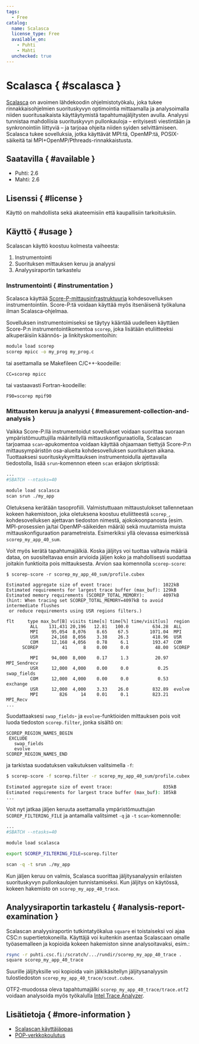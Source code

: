 ```yaml
---
tags:
  - Free
catalog:
  name: Scalasca
  license_type: Free
  available_on:
    - Puhti
    - Mahti
  unchecked: true
---
```


# Scalasca { #scalasca }

[Scalasca](https://www.scalasca.org/) on avoimen lähdekoodin ohjelmistotyökalu,
joka tukee rinnakkaisohjelmien suorituskyvyn optimointia mittaamalla ja
analysoimalla niiden suoritusaikaista käyttäytymistä tapahtumajäljitysten avulla.
Analyysi tunnistaa mahdollisia suorituskyvyn pullonkauloja – erityisesti
viestintään ja synkronointiin liittyviä – ja tarjoaa ohjeita niiden syiden
selvittämiseen. Scalasca tukee sovelluksia, jotka käyttävät MPI:tä,
OpenMP:tä, POSIX-säikeitä tai MPI+OpenMP/Pthreads-rinnakkaistusta.

## Saatavilla { #available }

* Puhti: 2.6
* Mahti: 2.6

## Lisenssi { #license }

Käyttö on mahdollista sekä akateemisiin että kaupallisiin tarkoituksiin.

## Käyttö { #usage }

Scalascan käyttö koostuu kolmesta vaiheesta:

1. Instrumentointi
2. Suorituksen mittauksen keruu ja analyysi
3. Analyysiraportin tarkastelu

### Instrumentointi { #instrumentation }

Scalasca käyttää
[Score-P-mittausinfrastruktuuria](https://perftools.pages.jsc.fz-juelich.de/cicd/scorep/tags/scorep-7.1/html/)
kohdesovelluksen instrumentointiin. Score-P:tä voidaan käyttää
myös itsenäisenä työkaluna ilman Scalasca‑ohjelmaa.

Sovelluksen instrumentoimiseksi se täytyy kääntää uudelleen käyttäen
Score-P:n instrumentointikomentoa `scorep`, joka lisätään etuliitteeksi
alkuperäisiin käännös- ja linkityskomentoihin:

```bash
module load scorep
scorep mpicc -o my_prog my_prog.c
```

tai asettamalla se Makefileen C/C++-koodeille:

```
CC=scorep mpicc
```

tai vastaavasti Fortran-koodeille:

```
F90=scorep mpif90
```

### Mittausten keruu ja analyysi { #measurement-collection-and-analysis }

Vaikka Score-P:llä instrumentoidut sovellukset voidaan suorittaa suoraan
ympäristömuuttujilla määritellyllä mittauskonfiguraatiolla, Scalascan
tarjoamaa `scan`-apukomentoa voidaan käyttää ohjaamaan
tiettyjä Score-P:n mittausympäristön osa-alueita kohdesovelluksen
suorituksen aikana. Tuottaaksesi suorituskykymittauksen
instrumentoidulla ajettavalla tiedostolla, lisää `srun`-komennon eteen
`scan` eräajon skriptissä:

```bash
...
#SBATCH --ntasks=40

module load scalasca
scan srun ./my_app
```

Oletuksena kerätään tasoprofiili. Valmistuttuaan mittaustulokset
tallennetaan kokeen hakemistoon, joka oletuksena koostuu
etuliitteestä `scorep_`, kohdesovelluksen ajettavan tiedoston nimestä,
ajokokoonpanosta (esim. MPI-prosessien ja/tai OpenMP-säikeiden määrä)
sekä muutamista muista mittauskonfiguraation parametreista. Esimerkiksi
yllä olevassa esimerkissä
`scorep_my_app_40_sum`.

Voit myös kerätä tapahtumajälkiä. Koska jäljitys voi tuottaa valtavia määriä
dataa, on suositeltavaa ensin arvioida jäljen koko ja mahdollisesti suodattaa
joitakin funktioita pois mittauksesta. Arvion saa komennolla `scorep-score`:

```text
$ scorep-score -r scorep_my_app_40_sum/profile.cubex

Estimated aggregate size of event trace:                   1022kB
Estimated requirements for largest trace buffer (max_buf): 129kB
Estimated memory requirements (SCOREP_TOTAL_MEMORY):       4097kB
(hint: When tracing set SCOREP_TOTAL_MEMORY=4097kB to avoid intermediate flushes
 or reduce requirements using USR regions filters.)

flt     type max_buf[B] visits time[s] time[%] time/visit[us]  region
         ALL    131,431 20,196   12.81   100.0         634.28  ALL
         MPI     95,054  8,076    8.65    67.5        1071.04  MPI
         USR     24,168  8,056    3.38    26.3         418.96  USR
         COM     12,168  4,056    0.78     6.1         193.47  COM
      SCOREP         41      8    0.00     0.0          48.00  SCOREP

         MPI     94,000  8,000    0.17     1.3          20.97  MPI_Sendrecv
         USR     12,000  4,000    0.00     0.0           0.25  swap_fields
         COM     12,000  4,000    0.00     0.0           0.53  exchange
         USR     12,000  4,000    3.33    26.0         832.89  evolve
         MPI        826     14    0.01     0.1         823.21  MPI_Recv
...
```

Suodattaaksesi `swap_fields`- ja `evolve`-funktioiden mittauksen pois
voit luoda tiedoston `scorep.filter`, jonka sisältö on:

```text
SCOREP_REGION_NAMES_BEGIN
 EXCLUDE
   swap_fields
   evolve
SCOREP_REGION_NAMES_END
```

ja tarkistaa suodatuksen vaikutuksen valitsimella `-f`:

```bash
$ scorep-score -f scorep.filter -r scorep_my_app_40_sum/profile.cubex

Estimated aggregate size of event trace:                   835kB
Estimated requirements for largest trace buffer (max_buf): 105kB
...
```

Voit nyt jatkaa jäljen keruuta asettamalla ympäristömuuttujan
`SCOREP_FILTERING_FILE` ja antamalla valitsimet
`-q` ja `-t` `scan`-komennolle:

```bash
...
#SBATCH --ntasks=40

module load scalasca

export SCOREP_FILTERING_FILE=scorep.filter

scan -q -t srun ./my_app
```

Kun jäljen keruu on valmis, Scalasca suorittaa
jäljitysanalyysin erilaisten suorituskyvyn pullonkaulojen tunnistamiseksi.
Kun jäljitys on käytössä, kokeen hakemisto on
`scorep_my_app_40_trace`.

## Analyysiraportin tarkastelu { #analysis-report-examination }

Scalascan analyysiraportin tutkintatyökalua `square` ei toistaiseksi voi ajaa CSC:n
supertietokoneilla. Käyttäjä voi kuitenkin asentaa Scalascaan omalle
työasemalleen ja kopioida kokeen hakemiston sinne analysoitavaksi,
esim.:

```bash
rsync -r puhti.csc.fi:/scratch/.../rundir/scorep_my_app_40_trace .
square scorep_my_app_40_trace
```

Suurille jäljityksille voi kopioida vain jälkikäsitellyn
jäljitysanalyysin tulostiedoston `scorep_my_app_40_trace/scout.cubex`.

OTF2-muodossa oleva tapahtumajälki `scorep_my_app_40_trace/trace.otf2`
voidaan analysoida myös työkalulla [Intel Trace Analyzer](itac.md).

## Lisätietoja { #more-information }

- [Scalascan käyttäjäopas](https://apps.fz-juelich.de/scalasca/releases/scalasca/2.6/docs/manual/index.html)
- [POP-verkkokoulutus](https://pop-coe.eu/further-information/online-training)